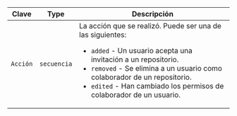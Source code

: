 | Clave    | Type        | Descripción                                                                         |
| -------- | ----------- | ----------------------------------------------------------------------------------- |
| `Acción` | `secuencia` | La acción que se realizó. Puede ser una de las siguientes:<ul><li> `added` - Un usuario acepta una invitación a un repositorio.</li><li>`removed` - Se elimina a un usuario como colaborador de un repositorio.</li><li>`edited` - Han cambiado los permisos de colaborador de un usuario. </li></ul> |
